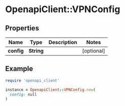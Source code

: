 # OpenapiClient::VPNConfig

## Properties

| Name | Type | Description | Notes |
| ---- | ---- | ----------- | ----- |
| **config** | **String** |  | [optional] |

## Example

```ruby
require 'openapi_client'

instance = OpenapiClient::VPNConfig.new(
  config: null
)
```


